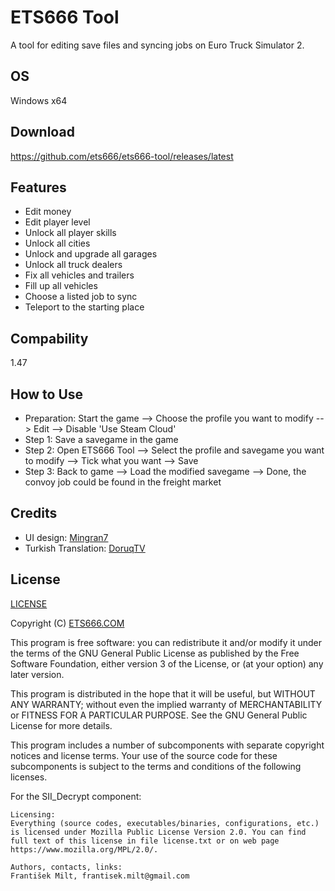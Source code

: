 # ETS666 Tool
A tool for editing save files and syncing jobs on Euro Truck Simulator 2.

## OS
Windows x64

## Download
<https://github.com/ets666/ets666-tool/releases/latest>

## Features
* Edit money
* Edit player level
* Unlock all player skills
* Unlock all cities
* Unlock and upgrade all garages
* Unlock all truck dealers
* Fix all vehicles and trailers
* Fill up all vehicles
* Choose a listed job to sync
* Teleport to the starting place

## Compability
1.47

## How to Use
* Preparation: Start the game --> Choose the profile you want to modify --> Edit --> Disable 'Use Steam Cloud'
* Step 1: Save a savegame in the game
* Step 2: Open ETS666 Tool --> Select the profile and savegame you want to modify --> Tick what you want --> Save
* Step 3: Back to game --> Load the modified savegame --> Done, the convoy job could be found in the freight market

## Credits
* UI design: [Mingran7](https://truckersmp.com/user/2683384)
* Turkish Translation: [DoruqTV](https://www.youtube.com/channel/UCVg5Qk_O5fRY8GNKbFdK_Tg)

## License
[LICENSE](LICENSE)

Copyright (C) [ETS666.COM](https://ets666.com/)

This program is free software: you can redistribute it and/or modify it under the terms of the GNU General Public License as published by the Free Software Foundation, either version 3 of the License, or (at your option) any later version.

This program is distributed in the hope that it will be useful, but WITHOUT ANY WARRANTY; without even the implied warranty of MERCHANTABILITY or FITNESS FOR A PARTICULAR PURPOSE. See the GNU General Public License for more details.

This program includes a number of subcomponents with separate copyright notices and license terms. Your use of the source code for these subcomponents is subject to the terms and conditions of the following licenses.

For the SII_Decrypt component:

	Licensing:
    Everything (source codes, executables/binaries, configurations, etc.) is licensed under Mozilla Public License Version 2.0. You can find full text of this license in file license.txt or on web page https://www.mozilla.org/MPL/2.0/.

    Authors, contacts, links:
	František Milt, frantisek.milt@gmail.com

